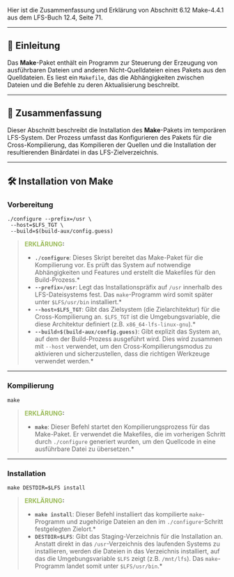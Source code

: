Hier ist die Zusammenfassung und Erklärung von Abschnitt 6.12 Make-4.4.1 aus dem LFS-Buch 12.4, Seite 71.

---

## 📜 Einleitung

Das **Make**-Paket enthält ein Programm zur Steuerung der Erzeugung von ausführbaren Dateien und anderen Nicht-Quelldateien eines Pakets aus den Quelldateien. Es liest ein `Makefile`, das die Abhängigkeiten zwischen Dateien und die Befehle zu deren Aktualisierung beschreibt.

---

## 📝 Zusammenfassung

Dieser Abschnitt beschreibt die Installation des **Make**-Pakets im temporären LFS-System. Der Prozess umfasst das Konfigurieren des Pakets für die Cross-Kompilierung, das Kompilieren der Quellen und die Installation der resultierenden Binärdatei in das LFS-Zielverzeichnis.

---

## 🛠️ Installation von Make

### Vorbereitung

```
./configure --prefix=/usr \
 --host=$LFS_TGT \
 --build=$(build-aux/config.guess)
```
> **<font color="#9bbb59">ERKLÄRUNG</font>:**
>* **`./configure`**: Dieses Skript bereitet das Make-Paket für die Kompilierung vor. Es prüft das System auf notwendige Abhängigkeiten und Features und erstellt die Makefiles für den Build-Prozess.*
>* **`--prefix=/usr`**: Legt das Installationspräfix auf `/usr` innerhalb des LFS-Dateisystems fest. Das `make`-Programm wird somit später unter `$LFS/usr/bin` installiert.*
>* **`--host=$LFS_TGT`**: Gibt das Zielsystem (die Zielarchitektur) für die Cross-Kompilierung an. `$LFS_TGT` ist die Umgebungsvariable, die diese Architektur definiert (z.B. `x86_64-lfs-linux-gnu`).*
>* **`--build=$(build-aux/config.guess)`**: Gibt explizit das System an, auf dem der Build-Prozess ausgeführt wird. Dies wird zusammen mit `--host` verwendet, um den Cross-Kompilierungsmodus zu aktivieren und sicherzustellen, dass die richtigen Werkzeuge verwendet werden.*


---

### Kompilierung

```
make
```
> **<font color="#9bbb59">ERKLÄRUNG</font>:**
>* **`make`**: Dieser Befehl startet den Kompilierungsprozess für das Make-Paket. Er verwendet die Makefiles, die im vorherigen Schritt durch `./configure` generiert wurden, um den Quellcode in eine ausführbare Datei zu übersetzen.*

---

### Installation

```
make DESTDIR=$LFS install
```
> **<font color="#9bbb59">ERKLÄRUNG</font>:**
>* **`make install`**: Dieser Befehl installiert das kompilierte `make`-Programm und zugehörige Dateien an den im `./configure`-Schritt festgelegten Zielort.*
>* **`DESTDIR=$LFS`**: Gibt das Staging-Verzeichnis für die Installation an. Anstatt direkt in das `/usr`-Verzeichnis des laufenden Systems zu installieren, werden die Dateien in das Verzeichnis installiert, auf das die Umgebungsvariable `$LFS` zeigt (z.B. `/mnt/lfs`). Das `make`-Programm landet somit unter `$LFS/usr/bin`.*
